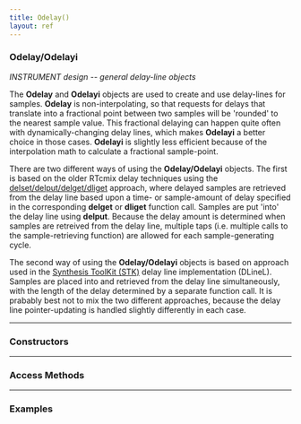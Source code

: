 ```yaml
---
title: Odelay()
layout: ref
---
```


### Odelay/Odelayi

*INSTRUMENT design -- general delay-line objects*  
  
The **Odelay** and **Odelayi** objects are used to create and use
delay-lines for samples. **Odelay** is non-interpolating, so that
requests for delays that translate into a fractional point between two
samples will be 'rounded' to the nearest sample value. This fractional
delaying can happen quite often with dynamically-changing delay lines,
which makes **Odelayi** a better choice in those cases. **Odelayi** is
slightly less efficient because of the interpolation math to calculate a
fractional sample-point.

There are two different ways of using the **Odelay/Odelayi** objects.
The first is based on the older RTcmix delay techniques using the
[delset/delput/delget/dliget](delget.html) approach, where delayed
samples are retrieved from the delay line based upon a time- or
sample-amount of delay specified in the corresponding **delget** or
**dliget** function call. Samples are put 'into' the delay line using
**delput**. Because the delay amount is determined when samples are
retreived from the delay line, multiple taps (i.e. multiple calls to the
sample-retrieving function) are allowed for each sample-generating
cycle.

The second way of using the **Odelay/Odelayi** objects is based on
approach used in the [Synthesis ToolKit
(STK)](http://www.cs.princeton.edu/~prc/NewWork.php#STK) delay line
implementation (DLineL). Samples are placed into and retrieved from the
delay line simultaneously, with the length of the delay determined by a
separate function call. It is prabably best not to mix the two different
approaches, because the delay line pointer-updating is handled slightly
differently in each case.

-----

### Constructors

-----

### Access Methods

-----

### Examples

